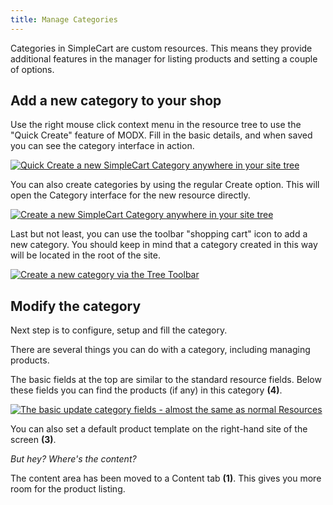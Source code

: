 ```yaml
---
title: Manage Categories
---
```


Categories in SimpleCart are custom resources. This means they provide additional features in the manager for listing products and setting a couple of options. 

## Add a new category to your shop

Use the right mouse click context menu in the resource tree to use the "Quick Create" feature of MODX. Fill in the basic details, and when saved you can see the category interface in action.

 [ ![Quick Create a new SimpleCart Category anywhere in your site tree](https://assets.modmore.com/uploads/2015/12/categories_edit_general.png)](https://assets.modmore.com/uploads/2015/12/categories_edit_general.png "Quick Create a new SimpleCart Category anywhere in your site tree")

You can also create categories by using the regular Create option. This will open the Category interface for the new resource directly.

 [ ![Create a new SimpleCart Category anywhere in your site tree](https://assets.modmore.com/uploads/2015/12/categories_create_menu.png)](https://assets.modmore.com/uploads/2015/12/categories_create_menu.png "Create a new SimpleCart Category anywhere in your site tree")

Last but not least, you can use the toolbar "shopping cart" icon to add a new category. You should keep in mind that a category created in this way will be located in the root of the site.

 [ ![Create a new category via the Tree Toolbar](https://assets.modmore.com/uploads/2015/12/categories_create_toolbar_1.png)](https://assets.modmore.com/uploads/2015/12/categories_create_toolbar_1.png "Create a new category via the Tree Toolbar")

## Modify the category

Next step is to configure, setup and fill the category.

There are several things you can do with a category, including managing products. 

The basic fields at the top are similar to the standard resource fields. Below these fields you can find the products (if any) in this category **(4)**.

 [ ![The basic update category fields - almost the same as normal Resources](https://assets.modmore.com/uploads/2015/12/categories_edit_general_1.png)](https://assets.modmore.com/uploads/2015/12/categories_edit_general_1.png "The basic update category fields - almost the same as normal Resources")

You can also set a default product template on the right-hand site of the screen **(3)**.

_But hey? Where's the content?_

The content area has been moved to a Content tab **(1)**. This gives you more room for the product listing. 
